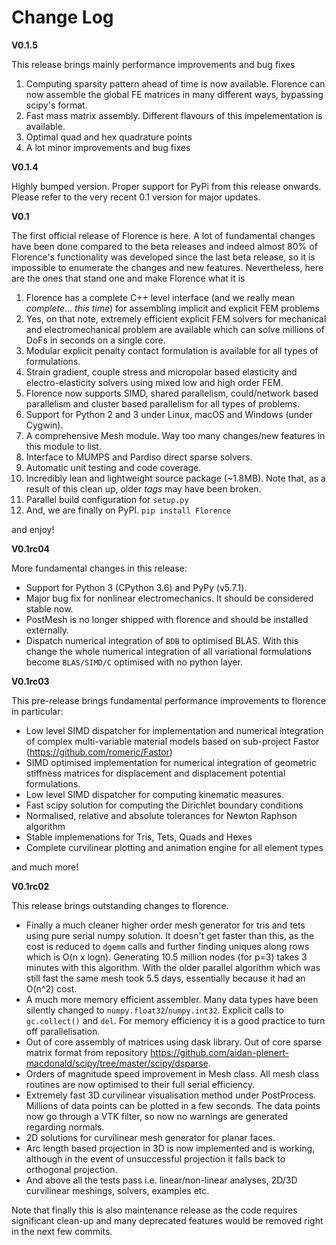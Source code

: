 # Change Log


**V0.1.5**

This release brings mainly performance improvements and bug fixes

1. Computing sparsity pattern ahead of time is now available. Florence can now assemble the global FE matrices in many different ways, bypassing scipy's format.
2. Fast mass matrix assembly. Different flavours of this impelementation is available.
3. Optimal quad and hex quadrature points
4. A lot minor improvements and bug fixes


**V0.1.4**

Highly bumped version. Proper support for PyPi from this release onwards. Please refer to the very recent 0.1 version for major updates.

**V0.1**

The first official release of Florence is here. A lot of fundamental changes have been done compared to the beta releases and indeed almost 80% of Florence's functionality was developed since the last beta release, so it is impossible to enumerate the changes and new features. Nevertheless, here are the ones that stand one and make Florence what it is

1. Florence has a complete C++ level interface (and we really mean *complete*... *this time*) for assembling implicit and explicit FEM problems
2. Yes, on that note, extremely efficient explicit FEM solvers for mechanical and electromechanical problem are available which can solve millions of DoFs in seconds on a single core.
3. Modular explicit penalty contact formulation is available for all types of formulations.
4. Strain gradient, couple stress and micropolar based elasticity and electro-elasticity solvers using mixed low and high order FEM.
5. Florence now supports SIMD, shared parallelism, could/network based parallelism and cluster based parallelism for all types of problems.
6. Support for Python 2 and 3 under Linux, macOS and Windows (under Cygwin).
7. A comprehensive Mesh module. Way too many changes/new features in this module to list.
8. Interface to MUMPS and Pardiso direct sparse solvers.
9. Automatic unit testing and code coverage.
10. Incredibly lean and lightweight source package (~1.8MB). Note that, as a result of this clean up, older *tags* may have been broken.
11. Parallel build configuration for `setup.py`
12. And, we are finally on PyPI. `pip install Florence`

and enjoy!

**V0.1rc04**

More fundamental changes in this release:

- Support for Python 3 (CPython 3.6) and PyPy (v5.7.1).
- Major bug fix for nonlinear electromechanics. It should be considered stable now.
- PostMesh is no longer shipped with florence and should be installed externally.
- Dispatch numerical integration of `BDB` to optimised BLAS. With this change the whole numerical integration of all variational formulations become `BLAS/SIMD/C` optimised with no python layer.

**V0.1rc03**

This pre-release brings fundamental performance improvements to florence in particular:
- Low level SIMD dispatcher for implementation and numerical integration of complex multi-variable material models based on sub-project Fastor (https://github.com/romeric/Fastor)
- SIMD optimised implementation for numerical integration of geometric stiffness matrices for displacement and displacement potential formulations.
- Low level SIMD dispatcher for computing kinematic measures.
- Fast scipy solution for computing the Dirichlet boundary conditions
- Normalised, relative and absolute tolerances for Newton Raphson algorithm
- Stable implemenations for Tris, Tets, Quads and Hexes
- Complete curvilinear plotting and animation engine for all element types

and much more!


**V0.1rc02**

This release brings outstanding changes to florence.

- Finally a much cleaner higher order mesh generator for tris and tets using pure serial numpy solution. It doesn't get faster than this, as the cost is reduced to `dgemm` calls and further finding uniques along rows which is O(n x logn). Generating 10.5 million nodes (for p=3) takes 3 minutes with this algorithm. With the older parallel algorithm which was still fast the same mesh took 5.5 days, essentially because it had an O(n^2) cost.
- A much more memory efficient assembler. Many data types have been silently changed to `numpy.float32`/`numpy.int32`. Explicit calls to `gc.collect()` and `del`. For memory efficiency it is a good practice to turn off parallelisation.
- Out of core assembly of matrices using dask library. Out of core sparse matrix format from repository https://github.com/aidan-plenert-macdonald/scipy/tree/master/scipy/dsparse.
- Orders of magnitude speed improvement in Mesh class. All mesh class routines are now optimised to their full serial efficiency.
- Extremely fast 3D curvilinear visualisation method under PostProcess. Millions of data points can be plotted in a few seconds. The data points now go through a VTK filter, so now no warnings are generated regarding normals.
- 2D solutions for curvilinear mesh generator for planar faces.
- Arc length based projection in 3D is now implemented and is working, although in the event of unsuccessful projection it falls back to orthogonal projection.
- And above all the tests pass i.e. linear/non-linear analyses, 2D/3D curvilinear meshings, solvers, examples etc.

Note that finally this is also maintenance release as the code requires significant clean-up and many deprecated features would be removed right in the next few commits.
